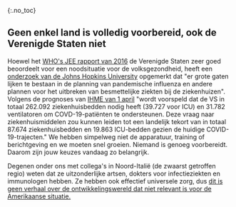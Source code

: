 {:.no_toc} 
## Geen enkel land is volledig voorbereid, ook de Verenigde Staten niet 

Hoewel het [WHO's JEE rapport van 2016](https://apps.who.int/iris/bitstream/handle/10665/254701/WHO-WHE-CPI-2017.13-eng.pdf) de Verenigde Staten zeer goed beoordeelt voor een noodsituatie voor de volksgezondheid, heeft een [onderzoek van de Johns Hopkins University](https://jhu.pure.elsevier.com/en/publications/pandemic-influenza-and-major-disease-outbreak-preparedness-in-us--7) opgemerkt dat "er grote gaten lijken te bestaan in de planning van pandemische influenza en andere plannen voor het uitbreken van besmettelijke ziekten bij de ziekenhuizen". 
Volgens de prognoses van [IHME van 1 april](http://www.healthdata.org/sites/default/files/files/Projects/COVID/Estimation_update_040120.pdf) "wordt voorspeld dat de VS in totaal 262.092 ziekenhuisbedden nodig heeft (39.727 voor ICU) en 31.782 ventilatoren om COVD-19-patiënten te ondersteunen. Deze vraag naar ziekenhuismiddelen zou kunnen leiden tot een landelijk tekort van in totaal 87.674 ziekenhuisbedden en 19.863 ICU-bedden gezien de huidige COVID-19-trajecten." 
We hebben simpelweg niet de apparatuur, training of berichtgeving en we moeten snel groeien. 
Niemand is genoeg voorbereidt. 
Daarom zijn jouw keuzes vandaag zo belangrijk. 

Degenen onder ons met collega's in Noord-Italië (de zwaarst getroffen regio) weten dat ze uitzonderlijke artsen, dokters voor infectieziekten en immunologen hebben. Ze hebben ook effectief universele zorg, dus [dit is geen verhaal over de ontwikkelingswereld dat niet relevant is voor de Amerikaanse situatie.](https://twitter.com/drkomanduri/status/1236720751073546240) 
